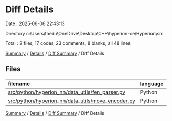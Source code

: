 # Diff Details

Date : 2025-06-06 22:43:13

Directory c:\\Users\\thedu\\OneDrive\\Desktop\\C++\\hyperion-ce\\Hyperion\\src

Total : 2 files,  17 codes, 23 comments, 8 blanks, all 48 lines

[Summary](results.md) / [Details](details.md) / [Diff Summary](diff.md) / Diff Details

## Files
| filename | language | code | comment | blank | total |
| :--- | :--- | ---: | ---: | ---: | ---: |
| [src/python/hyperion\_nn/data\_utils/fen\_parser.py](/src/python/hyperion_nn/data_utils/fen_parser.py) | Python | 3 | 9 | 1 | 13 |
| [src/python/hyperion\_nn/data\_utils/move\_encoder.py](/src/python/hyperion_nn/data_utils/move_encoder.py) | Python | 14 | 14 | 7 | 35 |

[Summary](results.md) / [Details](details.md) / [Diff Summary](diff.md) / Diff Details